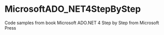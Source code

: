 # MicrosoftADO_NET4StepByStep
Code samples from book Microsoft ADO.NET 4 Step by Step from Microsoft Press
